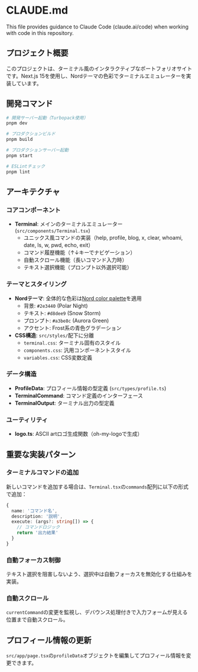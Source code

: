 # CLAUDE.md

This file provides guidance to Claude Code (claude.ai/code) when working with code in this repository.

## プロジェクト概要

このプロジェクトは、ターミナル風のインタラクティブなポートフォリオサイトです。Next.js 15を使用し、Nordテーマの色彩でターミナルエミュレーターを実装しています。

## 開発コマンド

```bash
# 開発サーバー起動（Turbopack使用）
pnpm dev

# プロダクションビルド
pnpm build

# プロダクションサーバー起動
pnpm start

# ESLintチェック
pnpm lint
```

## アーキテクチャ

### コアコンポーネント
- **Terminal**: メインのターミナルエミュレーター (`src/components/Terminal.tsx`)
  - ユニックス風コマンドの実装（help, profile, blog, x, clear, whoami, date, ls, w, pwd, echo, exit）
  - コマンド履歴機能（↑↓キーでナビゲーション）
  - 自動スクロール機能（長いコマンド入力時）
  - テキスト選択機能（プロンプト以外選択可能）

### テーマとスタイリング
- **Nordテーマ**: 全体的な色彩は[Nord color palette](https://www.nordtheme.com)を適用
  - 背景: `#2e3440` (Polar Night)
  - テキスト: `#d8dee9` (Snow Storm)
  - プロンプト: `#a3be8c` (Aurora Green)
  - アクセント: Frost系の青色グラデーション
- **CSS構造**: `src/styles/`配下に分離
  - `terminal.css`: ターミナル固有のスタイル
  - `components.css`: 汎用コンポーネントスタイル
  - `variables.css`: CSS変数定義

### データ構造
- **ProfileData**: プロフィール情報の型定義 (`src/types/profile.ts`)
- **TerminalCommand**: コマンド定義のインターフェース
- **TerminalOutput**: ターミナル出力の型定義

### ユーティリティ
- **logo.ts**: ASCII artロゴ生成関数（oh-my-logoで生成）

## 重要な実装パターン

### ターミナルコマンドの追加
新しいコマンドを追加する場合は、`Terminal.tsx`の`commands`配列に以下の形式で追加：
```typescript
{
  name: 'コマンド名',
  description: '説明',
  execute: (args?: string[]) => {
    // コマンドロジック
    return '出力結果'
  }
}
```

### 自動フォーカス制御
テキスト選択を阻害しないよう、選択中は自動フォーカスを無効化する仕組みを実装。

### 自動スクロール
`currentCommand`の変更を監視し、デバウンス処理付きで入力フォームが見える位置まで自動スクロール。

## プロフィール情報の更新

`src/app/page.tsx`の`profileData`オブジェクトを編集してプロフィール情報を変更できます。